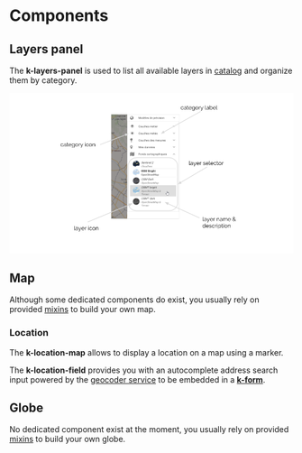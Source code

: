 # Components

## Layers panel

The **k-layers-panel** is used to list all available layers in [catalog](./services.md#catalog-service) and organize them by category.

![Layers panel](../../assets/layers-panel.png) 

## Map

Although some dedicated components do exist, you usually rely on provided [mixins](./mixins#map) to build your own map.

### Location

The **k-location-map** allows to display a location on a map using a marker.

The **k-location-field** provides you with an autocomplete address search input powered by the [geocoder service](./services.md#geocoder-service) to be embedded in a [**k-form**](../kcore/components#forms-and-editors).

## Globe

No dedicated component exist at the moment, you usually rely on provided [mixins](./mixins#globe) to build your own globe.
